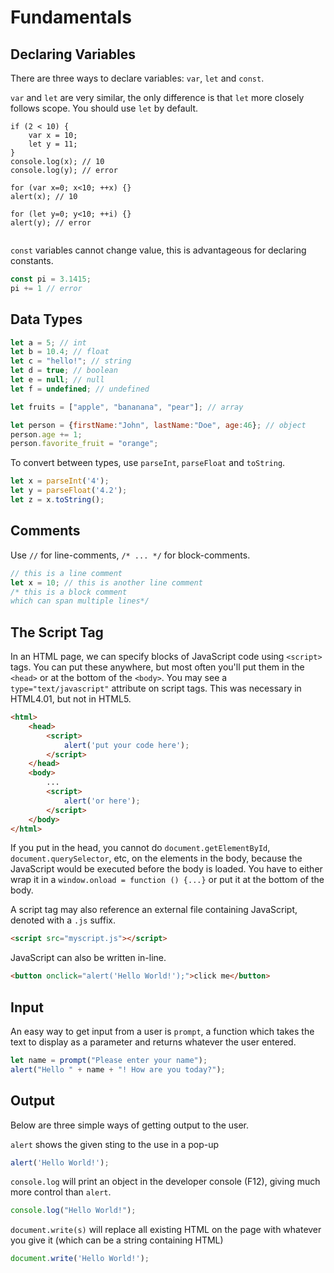 
# Fundamentals

## Declaring Variables

There are three ways to declare variables: `var`, `let` and `const`.

`var` and `let` are very similar, the only difference is that `let` more closely follows scope. You should use `let` by default.

```
if (2 < 10) {
    var x = 10;
    let y = 11;
}
console.log(x); // 10
console.log(y); // error

for (var x=0; x<10; ++x) {}
alert(x); // 10

for (let y=0; y<10; ++i) {}
alert(y); // error


```

`const` variables cannot change value, this is advantageous for declaring constants.

```javascript
const pi = 3.1415;
pi += 1 // error
```


## Data Types

```JavaScript
let a = 5; // int
let b = 10.4; // float
let c = "hello!"; // string
let d = true; // boolean
let e = null; // null
let f = undefined; // undefined

let fruits = ["apple", "bananana", "pear"]; // array

let person = {firstName:"John", lastName:"Doe", age:46}; // object
person.age += 1;
person.favorite_fruit = "orange";
```

To convert between types, use `parseInt`, `parseFloat` and `toString`.

```JavaScript
let x = parseInt('4');
let y = parseFloat('4.2');
let z = x.toString();
```


## Comments

Use `//` for line-comments, `/* ... */` for block-comments.

```javascript
// this is a line comment
let x = 10; // this is another line comment
/* this is a block comment
which can span multiple lines*/
```

## The Script Tag

In an HTML page, we can specify blocks of JavaScript code using `<script>` tags. You can put these anywhere, but most often you'll put them in the `<head>` or at the bottom of the `<body>`. You may see a `type="text/javascript"` attribute on script tags. This was necessary in HTML4.01, but not in HTML5.

```html
<html>
    <head>
        <script>
            alert('put your code here');
        </script>
    </head>
    <body>
        ...
        <script>
            alert('or here');
        </script>
    </body>
</html>
```

If you put in the head, you cannot do `document.getElementById`, `document.querySelector`, etc, on the elements in the body, because the JavaScript would be executed before the body is loaded. You have to either wrap it in a `window.onload = function () {...}` or put it at the bottom of the body.

A script tag may also reference an external file containing JavaScript, denoted with a `.js` suffix.

```html
<script src="myscript.js"></script>
```

JavaScript can also be written in-line.

```html
<button onclick="alert('Hello World!');">click me</button>
```


## Input


An easy way to get input from a user is `prompt`, a function which takes the text to display as a parameter and returns whatever the user entered.

```javascript
let name = prompt("Please enter your name");
alert("Hello " + name + "! How are you today?");
```

## Output

Below are three simple ways of getting output to the user.

`alert` shows the given sting to the use in a pop-up

```javascript
alert('Hello World!');
```


`console.log` will print an object in the developer console (F12), giving much more control than `alert`.


```javascript
console.log("Hello World!");
```

`document.write(s)` will replace all existing HTML on the page with whatever you give it (which can be a string containing HTML)

```javascript
document.write('Hello World!');
```

